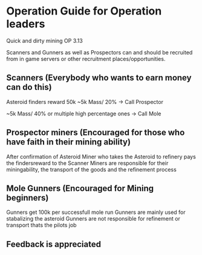 # Operation Guide for Operation leaders

Quick and dirty mining OP 3.13

Scanners and Gunners as well as Prospectors can and should be recruited from in game servers or other recruitment places/opportunities.

## Scanners (Everybody who wants to earn money can do this)
Asteroid finders reward 50k
~5k Mass/ 20% -> Call Prospector

~5k Mass/ 40% or multiple high percentage ones -> Call Mole

## Prospector miners (Encouraged for those who have faith in their mining ability)
After confirmation of Asteroid Miner who takes the Asteroid to refinery pays the findersreward to the Scanner
Miners are responsible for their miningability, the transport of the goods and the refinement process

## Mole Gunners (Encouraged for Mining beginners)
Gunners get 100k per successfull mole run
Gunners are mainly used for stabalizing the asteroid
Gunners are not responsible for refinement or transport thats the pilots job

## Feedback is appreciated
